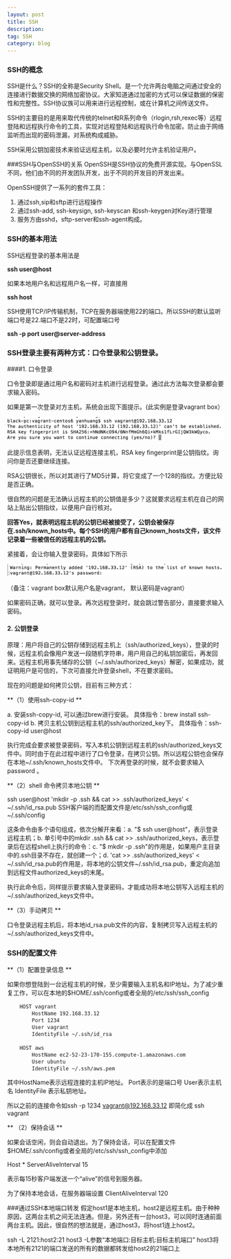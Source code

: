 ```yaml
---
layout: post
title: SSH
description: 
tag: SSH
category: blog
---
```

### SSH的概念
SSH是什么？SSH的全称是Security Shell。是一个允许两台电脑之间通过安全的连接进行数据交换的网络加密协议。大家知道通过加密的方式可以保证数据的保密性和完整性。SSH协议族可以用来进行远程控制，或在计算机之间传送文件。

SSH的主要目的是用来取代传统的telnet和R系列命令（rlogin,rsh,rexec等）远程登陆和远程执行命令的工具，实现对远程登陆和远程执行命令加密。防止由于网络监听而出现的密码泄漏，对系统构成威胁。

SSH采用公钥加密技术来验证远程主机，以及必要时允许主机验证用户。


###SSH与OpenSSH的关系
OpenSSH是SSH协议的免费开源实现。与OpenSSL不同，他们由不同的开发团队开发，出于不同的开发目的开发出来。

OpenSSH提供了一系列的套件工具：

1. 通过ssh,sip和sftp进行远程操作
2. 通过ssh-add, ssh-keysign, ssh-keyscan 和ssh-keygen对Key进行管理
3. 服务方由sshd，sftp-server和ssh-agent构成。

### SSH的基本用法
SSH远程登录的基本用法是

**ssh user@host**

如果本地用户名和远程用户名一样，可直接用

 **ssh host**

SSH使用TCP/IP传输机制，TCP在服务器端使用22的端口。所以SSH的默认监听端口号是22.端口不是22时，可配置端口号

**ssh -p port user@server-address**

### SSH登录主要有两种方式：口令登录和公钥登录。

####1. 口令登录

   口令登录即是通过用户名和密码对主机进行远程登录。通过此方法每次登录都会要求输入密码。

   如果是第一次登录对方主机，系统会出现下面提示。(此实例是登录vagrant box）

![login-by-password](/images/githubpages/ssh-password-login.png)

   此提示信息表明，无法认证远程连接主机，RSA key fingerprint是公钥指纹。询问你是否还要继续连接。

   RSA公钥很长，所以对其进行了MD5计算，将它变成了一个128的指纹。方便比较是否正确。

   很自然的问题是无法确认远程主机的公钥值是多少？这就要求远程主机在自己的网站上贴出公钥指纹，以便用户自行核对。

**回答Yes，就表明远程主机的公钥已经被接受了，公钥会被保存在.ssh/known_hosts中。每个SSH的用户都有自己known_hosts文件，该文件记录着一些被信任的远程主机的公钥。**

紧接着，会让你输入登录密码，具体如下所示

![knowhost](/images/githubpages/ssh-know-hosts.png)

（备注：vagrant box默认用户名是vagrant， 默认密码是vagrant）

如果密码正确，就可以登录。再次远程登录时，就会跳过警告部分，直接要求输入密码。

#### 2. 公钥登录

原理：用户将自己的公钥存储到远程主机上（ssh/authorized_keys），登录的时候，远程主机会像用户发送一段随机字符串，用户用自己的私钥加密后，再发回来。远程主机用事先储存的公钥（~/.ssh/authorized_keys）解密，如果成功，就证明用户是可信的，下次可直接允许登录shell，不在要求密码。

现在的问题是如何拷贝公钥，目前有三种方式：

**（1）使用ssh-copy-id **

  a. 安装ssh-copy-id, 可以通过brew进行安装。
     具体指令：brew install ssh-copy-id
  b. 拷贝主机公钥到远程主机的ssh/authorized_key下。
     具体指令：ssh-copy-id user@host

执行完成会要求被登录密码，写入本机公钥到远程主机的ssh/authorized_keys文件中。同时由于在此过程中进行了口令登录，在拷贝公钥。所以远程公钥也会保存在本地~/.ssh/known_hosts文件中。
下次再登录的时候，就不会要求输入password 。

**（2）shell 命令拷贝本地公钥 **

ssh user@host 'mkdir -p .ssh && cat >> .ssh/authorized_keys' < ~/.ssh/id_rsa.pub
SSH客户端的而配置文件是/etc/ssh/ssh_config或~/.ssh/config

这条命令由多个语句组成，依次分解开来看：a. "$ ssh user@host"，表示登录远程主机；b. 单引号中的mkdir .ssh && cat >> .ssh/authorized_keys，表示登录后在远程shell上执行的命令：c. "$ mkdir -p .ssh"的作用是，如果用户主目录中的.ssh目录不存在，就创建一个；d. 'cat >> .ssh/authorized_keys' < ~/.ssh/id_rsa.pub的作用是，将本地的公钥文件~/.ssh/id_rsa.pub，重定向追加到远程文件authorized_keys的末尾。

执行此命令后，同样提示要求输入登录密码，才能成功将本地公钥写入远程主机的~/.ssh/authorized_keys文件中。

**（3）手动拷贝 **

   口令登录远程主机后，将本地id_rsa.pub文件的内容，复制拷贝写入远程主机的~/.ssh/authorized_keys文件中。

### SSH的配置文件
**（1）配置登录信息 **

如果你想登陆到一台远程主机的时候，至少需要输入主机名和IP地址。为了减少重复工作，可以在本地的$HOME/.ssh/config或者全局的/etc/ssh/ssh_config

		HOST vagrant
			HostName 192.168.33.12
   			Port 1234
     		User vagrant
     		IdentityFile ~/.ssh/id_rsa
			
		HOST aws
        	HostName ec2-52-23-170-155.compute-1.amazonaws.com
        	User ubuntu
        	IdentityFile ~/.ssh/aws.pem

其中HostName表示远程连接的主机IP地址。
Port表示的是端口号
User表示主机名
IdentityFile 表示私钥地址。

所以之前的连接命令如ssh -p 1234 vagrant@192.168.33.12 即简化成 ssh vagrant


** （2）保持会话 **

如果会话空闲，则会自动退出。为了保持会话，可以在配置文件$HOME/.ssh/config或者全局的/etc/ssh/ssh_config中添加

Host *
        ServerAliveInterval 15

表示每15秒客户端发送一个“alive”的信号到服务器。

为了保持本地会话，在服务器端设置
ClientAliveInterval 120

###通过SSH本地端口转发
假定host1是本地主机，host2是远程主机。由于种种原因，这两台主机之间无法连通。但是，另外还有一台host3，可以同时连通前面两台主机。因此，很自然的想法就是，通过host3，将host1连上host2。

ssh -L 2121:host2:21 host3
-L参数“本地端口:目标主机:目标主机端口”
host3将本地所有2121的端口发送的所有的数据都转发给host2的21端口上

